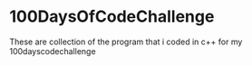 # 100DaysOfCodeChallenge
These are collection of the program that i coded in c++ for my 100dayscodechallenge
